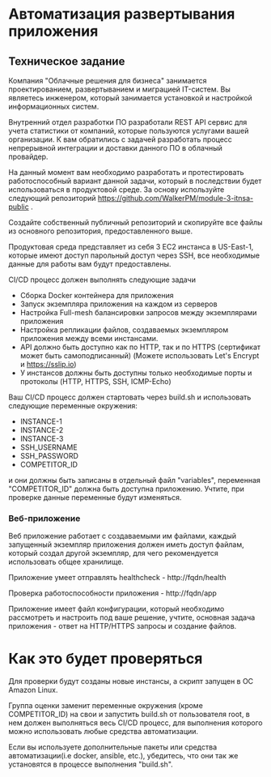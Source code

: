 # Автоматизация развертывания приложения

## Техническое задание

Компания "Облачные решения для бизнеса" занимается проектированием, развертыванием и миграцией IT-систем. Вы являетесь инженером, который занимается установкой и настройкой информационных систем. 

Внутренний отдел разработки ПО разработали REST API сервис для учета статистики от компаний, которые пользуются услугами вашей организации. К вам обратились с задачей разработать процесс непрерывной интеграции и доставки данного ПО в облачный провайдер.

На данный момент вам необходимо разработать и протестировать работоспособный вариант данной задачи, который в последствии будет использоваться в продуктовой среде. За основу используйте следующий репозиторий https://github.com/WalkerPM/module-3-itnsa-public .

Создайте собственный публичный репозиторий и скопируйте все файлы из основного репозитория, предоставленного выше.

Продуктовая среда представляет из себя 3 EC2 инстанса в US-East-1, которые имеют доступ парольный доступ через SSH, все необходимые данные для работы вам будут предоставлены.

CI/CD процесс должен выполнять следующие задачи
* Сборка Docker контейнера для приложения
* Запуск экземпляра приложения на каждом из серверов
* Настройка Full-mesh балансировки запросов между экземплярами приложения
* Настройка репликации файлов, создаваемых экземпляром приложения между всеми инстансами.
* API должно быть доступно как по HTTP, так и по HTTPS (сертификат может быть самоподписанный) (Можете использовать Let's Encrypt и https://sslip.io)
* У инстансов должны быть доступны только необходимые порты и протоколы (HTTP, HTTPS, SSH, ICMP-Echo)
  
Ваш CI/CD процесс должен стартовать через build.sh и использовать следующие переменные окружения:
* INSTANCE-1
* INSTANCE-2
* INSTANCE-3
* SSH_USERNAME
* SSH_PASSWORD
* COMPETITOR_ID 

и они должны быть записаны в отдельный файл "variables", переменная "COMPETITOR_ID" должна быть доступна приложению. Учтите, при проверке данные переменные будут изменяться.


### Веб-приложение
Веб приложение работает с создаваемыми им файлами, каждый запущенный экземпляр приложения должен иметь доступ файлам, который создал другой экземпляр, для чего рекомендуется использовать общее хранилище.

Приложение умеет отправлять healthcheck - http://fqdn/health

Проверка работоспособности приложения - http://fqdn/app

Приложение имеет файл конфигурации, который необходимо рассмотреть и настроить под ваше решение, учтите, основная задача приложения - ответ на HTTP/HTTPS запросы и создание файлов.

# Как это будет проверяться

Для проверки будут созданы новые инстансы, а скрипт запущен в ОС Amazon Linux. 

Группа оценки заменит переменные окружения (кроме COMPETITOR_ID) на свои и запустить build.sh от пользователя root, в нем должен выполняться весь CI/CD процесс, для выполнения которого можно использовать любые средства автоматизации. 

Если вы используете дополнительные пакеты или средства автоматизации(i.e docker, ansible, etc.), убедитесь, что они так же установятся в процессе выполнения "build.sh".
